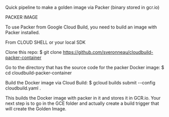Quick pipeline to make a golden image via Packer (binary stored in gcr.io)

PACKER IMAGE

To use Packer from Google Cloud Build, you need to build an image with Packer installed.

From CLOUD SHELL or your local SDK

Clone this repo:
$ git clone https://github.com/sveronneau/cloudbuild-packer-container

Go to the directory that has the source code for the packer Docker image:
$ cd cloudbuild-packer-container

Build the Docker image via Cloud Build:
$ gcloud builds submit --config cloudbuild.yaml .

This builds the Docker image with packer in it and stores it in GCR.io. Your next step is to go in the GCE folder and actually create a build trigger that will create the Golden Image.
